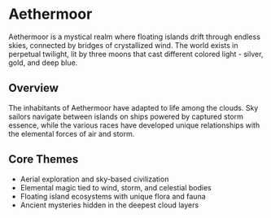 # Aethermoor

Aethermoor is a mystical realm where floating islands drift through endless skies, connected by bridges of crystallized wind. The world exists in perpetual twilight, lit by three moons that cast different colored light - silver, gold, and deep blue.

## Overview

The inhabitants of Aethermoor have adapted to life among the clouds. Sky sailors navigate between islands on ships powered by captured storm essence, while the various races have developed unique relationships with the elemental forces of air and storm.

## Core Themes

- Aerial exploration and sky-based civilization
- Elemental magic tied to wind, storm, and celestial bodies
- Floating island ecosystems with unique flora and fauna
- Ancient mysteries hidden in the deepest cloud layers